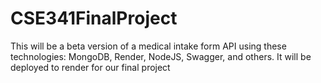 # CSE341FinalProject
This will be a beta version of a medical intake form API using these technologies:
MongoDB,
Render, 
NodeJS,
Swagger,
and others.
It will be deployed to render for our final project
